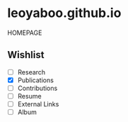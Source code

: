 # leoyaboo.github.io
HOMEPAGE

## Wishlist
- [ ]  Research
- [x]  Publications
- [ ]  Contributions
- [ ]  Resume
- [ ]  External Links
- [ ]  Album

